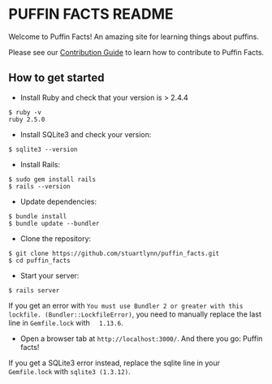 # PUFFIN FACTS README

Welcome to Puffin Facts! An amazing site for learning things about puffins. 

Please see our [Contribution Guide](https://github.com/nicole-a-tesla/puffin_facts/blob/master/CONTRIBUTING.md) to learn how to contribute to Puffin Facts.

## How to get started

* Install Ruby and check that your version is > 2.4.4
```
$ ruby -v
ruby 2.5.0
```

* Install SQLite3 and check your version:
```
$ sqlite3 --version
```

* Install Rails:
```
$ sudo gem install rails
$ rails --version
```

* Update dependencies:
```
$ bundle install
$ bundle update --bundler
```

* Clone the repository:
```
$ git clone https://github.com/stuartlynn/puffin_facts.git
$ cd puffin_facts
```

* Start your server:
```
$ rails server
```
If you get an error with `You must use Bundler 2 or greater with this lockfile. (Bundler::LockfileError)`, you need to manually replace the last line in `Gemfile.lock` with `  1.13.6`. 

* Open a browser tab at `http://localhost:3000/`. And there you go: Puffin facts!

If you get a SQLite3 error instead, replace the sqlite line in your `Gemfile.lock` with `sqlite3 (1.3.12)`.
